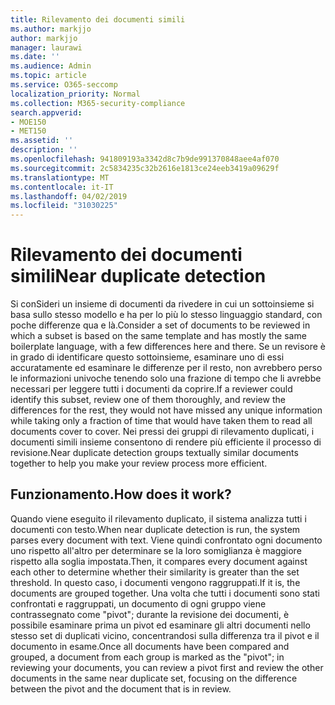 ```yaml
---
title: Rilevamento dei documenti simili
ms.author: markjjo
author: markjjo
manager: laurawi
ms.date: ''
ms.audience: Admin
ms.topic: article
ms.service: O365-seccomp
localization_priority: Normal
ms.collection: M365-security-compliance
search.appverid:
- MOE150
- MET150
ms.assetid: ''
description: ''
ms.openlocfilehash: 941809193a3342d8c7b9de991370848aee4af070
ms.sourcegitcommit: 2c5834235c32b2616e1813ce24eeb3419a09629f
ms.translationtype: MT
ms.contentlocale: it-IT
ms.lasthandoff: 04/02/2019
ms.locfileid: "31030225"
---
```

# <a name="near-duplicate-detection"></a><span data-ttu-id="e767d-102">Rilevamento dei documenti simili</span><span class="sxs-lookup"><span data-stu-id="e767d-102">Near duplicate detection</span></span>

<span data-ttu-id="e767d-103">Si conSideri un insieme di documenti da rivedere in cui un sottoinsieme si basa sullo stesso modello e ha per lo più lo stesso linguaggio standard, con poche differenze qua e là.</span><span class="sxs-lookup"><span data-stu-id="e767d-103">Consider a set of documents to be reviewed in which a subset is based on the same template and has mostly the same boilerplate language, with a few differences here and there.</span></span> <span data-ttu-id="e767d-104">Se un revisore è in grado di identificare questo sottoinsieme, esaminare uno di essi accuratamente ed esaminare le differenze per il resto, non avrebbero perso le informazioni univoche tenendo solo una frazione di tempo che li avrebbe necessari per leggere tutti i documenti da coprire.</span><span class="sxs-lookup"><span data-stu-id="e767d-104">If a reviewer could identify this subset, review one of them thoroughly, and review the differences for the rest, they would not have missed any unique information while taking only a fraction of time that would have taken them to read all documents cover to cover.</span></span> <span data-ttu-id="e767d-105">Nei pressi dei gruppi di rilevamento duplicati, i documenti simili insieme consentono di rendere più efficiente il processo di revisione.</span><span class="sxs-lookup"><span data-stu-id="e767d-105">Near duplicate detection groups textually similar documents together to help you make your review process more efficient.</span></span>

## <a name="how-does-it-work"></a><span data-ttu-id="e767d-106">Funzionamento.</span><span class="sxs-lookup"><span data-stu-id="e767d-106">How does it work?</span></span>

<span data-ttu-id="e767d-107">Quando viene eseguito il rilevamento duplicato, il sistema analizza tutti i documenti con testo.</span><span class="sxs-lookup"><span data-stu-id="e767d-107">When near duplicate detection is run, the system parses every document with text.</span></span> <span data-ttu-id="e767d-108">Viene quindi confrontato ogni documento uno rispetto all'altro per determinare se la loro somiglianza è maggiore rispetto alla soglia impostata.</span><span class="sxs-lookup"><span data-stu-id="e767d-108">Then, it compares every document against each other to determine whether their similarity is greater than the set threshold.</span></span> <span data-ttu-id="e767d-109">In questo caso, i documenti vengono raggruppati.</span><span class="sxs-lookup"><span data-stu-id="e767d-109">If it is, the documents are grouped together.</span></span> <span data-ttu-id="e767d-110">Una volta che tutti i documenti sono stati confrontati e raggruppati, un documento di ogni gruppo viene contrassegnato come "pivot"; durante la revisione dei documenti, è possibile esaminare prima un pivot ed esaminare gli altri documenti nello stesso set di duplicati vicino, concentrandosi sulla differenza tra il pivot e il documento in esame.</span><span class="sxs-lookup"><span data-stu-id="e767d-110">Once all documents have been compared and grouped, a document from each group is marked as the "pivot"; in reviewing your documents, you can review a pivot first and review the other documents in the same near duplicate set, focusing on the difference between the pivot and the document that is in review.</span></span>